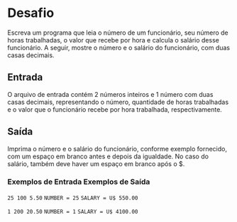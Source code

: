 # Desafio
Escreva um programa que leia o número de um funcionário, seu número de horas trabalhadas, o valor que recebe por hora e calcula o salário desse funcionário. A seguir, mostre o número e o salário do funcionário, com duas casas decimais.

## Entrada
O arquivo de entrada contém 2 números inteiros e 1 número com duas casas decimais, representando o número, quantidade de horas trabalhadas e o valor que o funcionário recebe por hora trabalhada, respectivamente.

## Saída
Imprima o número e o salário do funcionário, conforme exemplo fornecido, com um espaço em branco antes e depois da igualdade. No caso do salário, também deve haver um espaço em branco após o $.

### Exemplos de Entrada	Exemplos de Saída

``
25
100
5.50
``
``NUMBER = 25``
``SALARY = U$ 550.00``

``
1
200
20.50
``
``NUMBER = 1``
``SALARY = U$ 4100.00``
